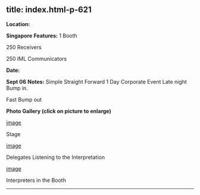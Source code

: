  title: index.html-p-621
----------------------------------------------------------

**Location:**

**Singapore**    **Features:**    1 Booth

250 Receivers

250 IML Communicators

**Date:**

**Sept 06**    **Notes:**    Simple Straight Forward 1 Day Corporate Event Late night Bump in.

Fast Bump out

**Photo Gallery (click on picture to enlarge)**

[image](wp-content/uploads/2011/09/stage.jpg)

Stage

[image](wp-content/uploads/2011/09/delegates.jpg)

Delegates Listening to the Interpretation

[image](wp-content/uploads/2011/09/interpreters_booth.jpg)

Interpreters in the Booth




----------------------------------------------------------
